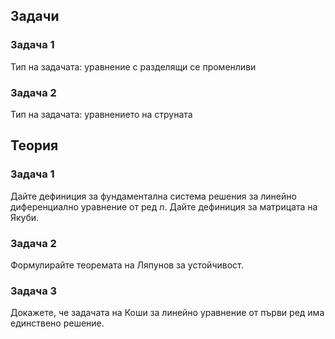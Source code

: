 ## Задачи

### Задача 1

Тип на задачата: уравнение с разделящи се променливи

### Задача 2

Тип на задачата: уравнението на струната

## Теория

### Задача 1

Дайте дефиниция за фундаментална система решения за линейно диференциално уравнение от ред $n$. Дайте дефиниция за матрицата на Якуби.

### Задача 2

Формулирайте теоремата на Ляпунов за устойчивост.

### Задача 3

Докажете, че задачата на Коши за линейно уравнение от първи ред има единствено решение.